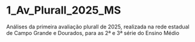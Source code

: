 # 1_Av_Plurall_2025_MS
Análises da primeira avaliação plurall de 2025, realizada na rede estadual de Campo Grande e Dourados, para as 2ª e 3ª série do Ensino Médio
